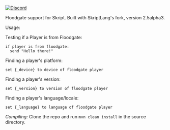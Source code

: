 [![Discord](https://img.shields.io/discord/853331530004299807?color=7289da&label=discord&logo=discord&logoColor=white)](https://discord.gg/M2SvqCu4e9)

Floodgate support for Skript. Built with SkriptLang's fork, version 2.5alpha3. 

Usage:

Testing if a Player is from Floodgate:

```
if player is from floodgate:
  send "Hello there!"
```

Finding a player's platform:

```
set {_device} to device of floodgate player
```

Finding a player's version:

```
set {_version} to version of floodgate player
```

Finding a player's language/locale:

```
set {_language} to language of floodgate player
```

*Compiling:* Clone the repo and run `mvn clean install` in the source directory.
